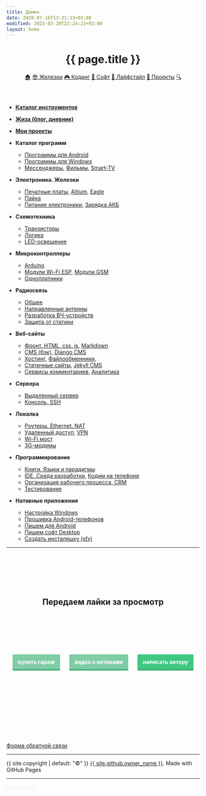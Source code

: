 ```yaml
---
title: Домик
date: 2020-07-16T13:31:13+03:00
modified: 2023-03-20T22:24:23+03:00
layout: home
---
```




<header class="page-header" role="banner" markdown="0">
<h1 class="project-name">{{ page.title }}</h1>
<!--<h2 class="project-tagline">Все статьи распределены по категориям. Для начала выбери интересующую</h2>-->
	<div id="nav">
		<a href="{{ '/index' | relative_url }}" title="Домой" class="btn not-mobile">🏠</a>
		<a href="{{ '/hard/' | relative_url }}" title="Хліб" class="btn">😎 Железки</a>
		<a href="{{ '/code/'   | relative_url }}" title="Сіль" class="btn">🎮 Кодинг</a>
		<a href="{{ '/soft/' | relative_url }}" title="Вода" class="btn">💾 Софт</a>
		<a href="{{ '/life/' | relative_url}}" title="Козацька" class="btn">💙 Лайфстайл</a>
		<a href="{{ '/projects/' | relative_url}}" title="Їда" class="btn">💛 Проекты</a>
		<a href="{{ '/search'     | relative_url }}" title="Поиск" class="btn">🔍</a>
	</div>
</header>

<main id="content" class="main-content" role="main" markdown="1">






- [**Каталог инструментов**](/hard/my-toolbox.md)
- [**Жиза (блог, дневник)**](/life/)
- [**Мои проекты**](/projects/)

- **Каталог программ**
	- [Программы для Android](/soft/android.md)
	- [Программы для Windows](/soft/windows.md)
	- [Мессенджеры](#), [Фильмы](#), [Smart-TV](#)
- **Электроника. Железки**
	- [Печатные платы](/hard/PCB.md), [Altium](/hard/altium-designer.md), [Eagle](/hard/eagle-cad.md)
	- [Пайка](/hard/soldering.md)
	- [Питание электроники](/hard/power.md), [Зарядка АКБ](/hard/charging.md)
- **Схемотехника**
	- [Транзисторы](/hard/mosfet.md)
	- [Логика](/hard/opamp.md)
	- [LED-освещение](/hard/led.md)
- **Микроконтроллеры**
	- [Arduino](/hard/arduino.md)
	- [Модули Wi-Fi ESP](/hard/modules-esp.md), [Модули GSM](/hard/sim800.md)
	- [Одноплатники](/hard/mini-pc.md)
- **Радиосвязь**
	- [Общее](#)
	- [Направленные антенны](/hard/modem-ant.md)
	- [Разработка ВЧ-устройств](/hard/antenna.md)
	- [Защита от статики](/hard/protection.md)
- **Веб-сайты**
	- [Фронт. HTML, css, js](/code/web.md), 
	  [Markdown](/code/markdown.md)
	- [CMS (бэк)](/code/cms.md), [Django CMS](/code/python-django.md)
	- [Хостинг](/code/hosting.md), 
	  [Файлообменники](/code/sendfile.md),
	- [Статичные сайты](/code/static-site.md), 
	  [Jekyll CMS](/code/jekyll.md)
	- [Сервисы комментариев](/code/comments.md), 
	  [Аналитика](#)
- **Сервера**
	- [Выделенный сервер](#)
	- [Консоль, SSH](/code/cli.md)
- **Локалка**
	- [Роутеры. Ethernet. NAT](/hard/wifirouter.md)
	- [Удаленный доступ](/soft/remote-control.md),
	  [VPN](/soft/vpn.md)
	- [Wi-Fi мост](/hard/network.md)
	- [3G-модемы](/hard/modem.md)
- **Программирование**
	- [Книги. Языки и парадигмы](/code/books.md)
	- [IDE. Среда разработки](/soft/profi-soft.md), [Кодим на телефоне](/code/mobilecoding.md)
	- [Организация рабочего процесса, CRM](/soft/crm.md)
	- [Тестирование](/code/testing.md)
- **Нативные приложения**
	- [Настройка Windows](/soft/windows-install.md)
	- [Прошивка Android-телефонов](/soft/android-firmware.md)
	- [Пишем для Android](/code/android.md)
	- [Пишем софт Desktop](/code/desktop.md)
	- [Создать инсталяшку (sfx)](/code/installer.md)


---

<br><br><br><br><br>

<div style="text-align: center;">
<h2><strong>Передаем лайки за просмотр</strong></h2>
</div>


<br><br><br><br><br>

<style>
a.button7 {
  font-weight: 700;
  color: white;
  text-decoration: none;
  padding: .8em 1em calc(.8em + 3px);
  border-radius: 3px;
  background: rgb(64,199,129);
  box-shadow: 0 -3px rgb(53,167,110) inset;
  transition: 0.2s;
  line-height: 4;
  margin-left: 10px;
  margin-right: 10px;
} 
a.button7:hover { background: rgb(53, 167, 110); }
a.button7:active {
  background: rgb(33,147,90);
  box-shadow: 0 3px rgb(33,147,90) inset;
}
a.not_prefer{
  background: rgb(128 205 165);
}
</style>

<div style="text-align: center;">
<a class="button7 not_prefer" href="/demo/64/?гараж.txt#0J/RgNC+0YHRgtC40YLQtSwg0LPQsNGA0LDQtiDRg9C20LUg0LrRgtC+LdGC0L4g0LrRg9C/0LjQuw" title="мимо">купить&nbsp;гараж</a>
<a class="button7 not_prefer" href="https://memcdn.t.me" title="мяу">видео&nbsp;с&nbsp;котиками</a>
<a class="button7" href="https://forms.gle/UCfDCJHZsGKu5AHf7" title="выбери меня">написать&nbsp;автору</a>
</div>


<br><br><br><br><br><br><br><br><br>


<!--  FOOTER  -->

<footer class="site-footer" markdown="0">
	<div>
	<a href="https://forms.gle/UCfDCJHZsGKu5AHf7">Форма обратной связи</a><br>
	</div>
	<hr>
	<span class="site-footer-owner">
	{{ site.copyright | default: "©" }}  <a href="/about">{{ site.github.owner_name }}</a>.
	</span>
	<span>Made with GitHub Pages<!-- <a href="{{ site.github.repository_url }}">GitHub Pages</a>--></span>
	<hr>
	<div>
	<a href="./projects/site.html" style="color: #cccccc47;">[todo]</a>
	<a href="https://github.com/Feelcame/feelcame.github.io/edit/master/index.md" style="color: #cccccc47;">[edit]</a>
	</div>
	<br><br><br><br><br>
	
</footer>
</main>

<script>
// переопределение всех внешних ссылок на открытие в новой вкладке
var links = document.links;
for (var i = 0, linksLength = links.length; i < linksLength; i++) {
	if (links[i].hostname != window.location.hostname) { links[i].target = '_blank'; }
}
</script>

